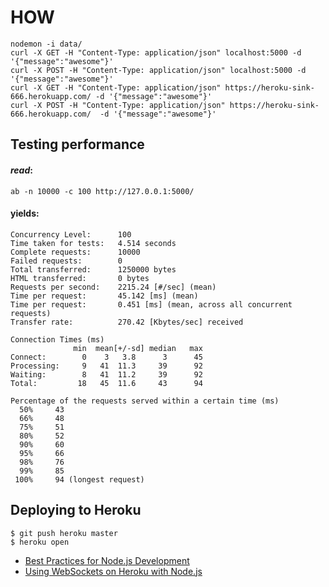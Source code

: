 # HOW
```
nodemon -i data/  
curl -X GET -H "Content-Type: application/json" localhost:5000 -d '{"message":"awesome"}'
curl -X POST -H "Content-Type: application/json" localhost:5000 -d '{"message":"awesome"}'
curl -X GET -H "Content-Type: application/json" https://heroku-sink-666.herokuapp.com/ -d '{"message":"awesome"}'
curl -X POST -H "Content-Type: application/json" https://heroku-sink-666.herokuapp.com/  -d '{"message":"awesome"}'
```

## Testing performance

#### *read*:
```
ab -n 10000 -c 100 http://127.0.0.1:5000/
```
#### yields:
```
Concurrency Level:      100
Time taken for tests:   4.514 seconds
Complete requests:      10000
Failed requests:        0
Total transferred:      1250000 bytes
HTML transferred:       0 bytes
Requests per second:    2215.24 [#/sec] (mean)
Time per request:       45.142 [ms] (mean)
Time per request:       0.451 [ms] (mean, across all concurrent requests)
Transfer rate:          270.42 [Kbytes/sec] received

Connection Times (ms)
              min  mean[+/-sd] median   max
Connect:        0    3   3.8      3      45
Processing:     9   41  11.3     39      92
Waiting:        8   41  11.2     39      92
Total:         18   45  11.6     43      94

Percentage of the requests served within a certain time (ms)
  50%     43
  66%     48
  75%     51
  80%     52
  90%     60
  95%     66
  98%     76
  99%     85
 100%     94 (longest request)
```


## Deploying to Heroku

```
$ git push heroku master
$ heroku open
```
- [Best Practices for Node.js Development](https://devcenter.heroku.com/articles/node-best-practices)
- [Using WebSockets on Heroku with Node.js](https://devcenter.heroku.com/articles/node-websockets)
